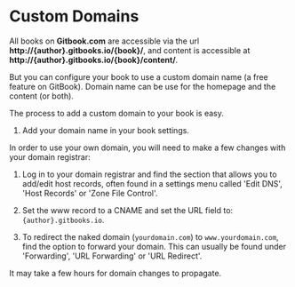 # Custom Domains

All books on **Gitbook.com** are accessible via the url **http://{author}.gitbooks.io/{book}/**, and content is accessible at **http://{author}.gitbooks.io/{book}/content/**.

But you can configure your book to use a custom domain name (a free feature on GitBook). Domain name can be use for the homepage and the content (or both).

The process to add a custom domain to your book is easy.

1. Add your domain name in your book settings.

In order to use your own domain, you will need to make a few changes with your domain registrar:

1. Log in to your domain registrar and find the section that allows you to add/edit host records, often found in a settings menu called 'Edit DNS', 'Host Records' or 'Zone File Control'.

2. Set the www record to a CNAME and set the URL field to: ```{author}.gitbooks.io```.

3. To redirect the naked domain (`yourdomain.com`) to `www.yourdomain.com`, find the option to forward your domain. This can usually be found under 'Forwarding', 'URL Forwarding' or 'URL Redirect'.


It may take a few hours for domain changes to propagate.
